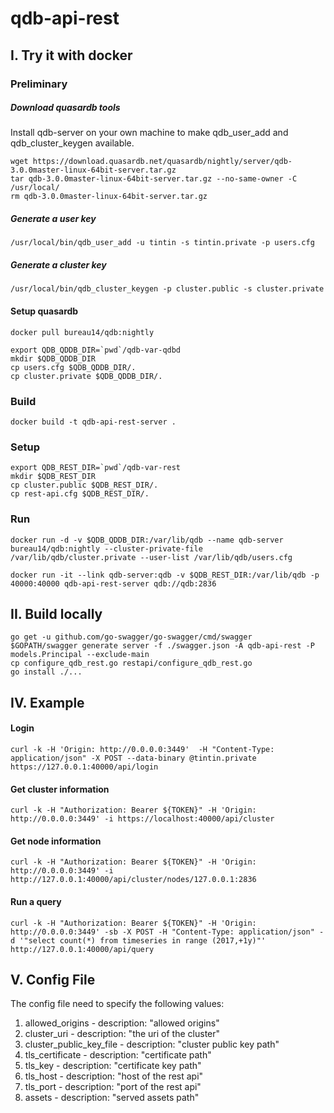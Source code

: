 # qdb-api-rest

## I. Try it with docker
### Preliminary
##### Download quasardb tools
Install qdb-server on your own machine to make qdb_user_add and qdb_cluster_keygen available.
```
wget https://download.quasardb.net/quasardb/nightly/server/qdb-3.0.0master-linux-64bit-server.tar.gz
tar qdb-3.0.0master-linux-64bit-server.tar.gz --no-same-owner -C /usr/local/
rm qdb-3.0.0master-linux-64bit-server.tar.gz
```
##### Generate a user key
```
/usr/local/bin/qdb_user_add -u tintin -s tintin.private -p users.cfg
```
##### Generate a cluster key
```
/usr/local/bin/qdb_cluster_keygen -p cluster.public -s cluster.private
```

#### Setup quasardb
```
docker pull bureau14/qdb:nightly

export QDB_QDDB_DIR=`pwd`/qdb-var-qdbd
mkdir $QDB_QDDB_DIR
cp users.cfg $QDB_QDDB_DIR/.
cp cluster.private $QDB_QDDB_DIR/.
```

### Build
```
docker build -t qdb-api-rest-server .
```

### Setup
```
export QDB_REST_DIR=`pwd`/qdb-var-rest
mkdir $QDB_REST_DIR
cp cluster.public $QDB_REST_DIR/.
cp rest-api.cfg $QDB_REST_DIR/.
```

### Run
```
docker run -d -v $QDB_QDDB_DIR:/var/lib/qdb --name qdb-server bureau14/qdb:nightly --cluster-private-file /var/lib/qdb/cluster.private --user-list /var/lib/qdb/users.cfg

docker run -it --link qdb-server:qdb -v $QDB_REST_DIR:/var/lib/qdb -p 40000:40000 qdb-api-rest-server qdb://qdb:2836
```

## II. Build locally
```
go get -u github.com/go-swagger/go-swagger/cmd/swagger
$GOPATH/swagger generate server -f ./swagger.json -A qdb-api-rest -P models.Principal --exclude-main
cp configure_qdb_rest.go restapi/configure_qdb_rest.go
go install ./...
```

## IV. Example
#### Login
```
curl -k -H 'Origin: http://0.0.0.0:3449'  -H "Content-Type: application/json" -X POST --data-binary @tintin.private https://127.0.0.1:40000/api/login
```
#### Get cluster information
```
curl -k -H "Authorization: Bearer ${TOKEN}" -H 'Origin: http://0.0.0.0:3449' -i https://localhost:40000/api/cluster
```
#### Get node information
```
curl -k -H "Authorization: Bearer ${TOKEN}" -H 'Origin: http://0.0.0.0:3449' -i http://127.0.0.1:40000/api/cluster/nodes/127.0.0.1:2836
```
#### Run a query
```
curl -k -H "Authorization: Bearer ${TOKEN}" -H 'Origin: http://0.0.0.0:3449' -sb -X POST -H "Content-Type: application/json" -d '"select count(*) from timeseries in range (2017,+1y)"' http://127.0.0.1:40000/api/query
```

## V. Config File
The config file need to specify the following values:
1. allowed_origins         - description: "allowed origins"
1. cluster_uri             - description: "the uri of the cluster"
1. cluster_public_key_file - description: "cluster public key path"
1. tls_certificate         - description: "certificate path"
1. tls_key                 - description: "certificate key path"
1. tls_host                - description: "host of the rest api"
1. tls_port                - description: "port of the rest api"
1. assets                  - description: "served assets path"